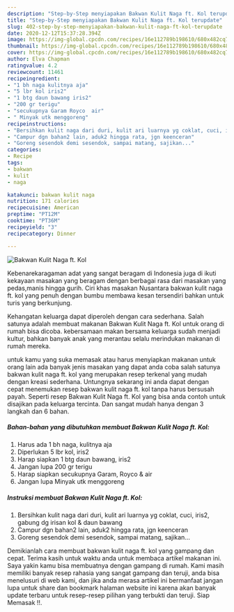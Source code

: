 ```yaml
---
description: "Step-by-Step menyiapakan Bakwan Kulit Naga ft. Kol terupdate"
title: "Step-by-Step menyiapakan Bakwan Kulit Naga ft. Kol terupdate"
slug: 402-step-by-step-menyiapakan-bakwan-kulit-naga-ft-kol-terupdate
date: 2020-12-12T15:37:28.394Z
image: https://img-global.cpcdn.com/recipes/16e112789b198610/680x482cq70/bakwan-kulit-naga-ft-kol-foto-resep-utama.jpg
thumbnail: https://img-global.cpcdn.com/recipes/16e112789b198610/680x482cq70/bakwan-kulit-naga-ft-kol-foto-resep-utama.jpg
cover: https://img-global.cpcdn.com/recipes/16e112789b198610/680x482cq70/bakwan-kulit-naga-ft-kol-foto-resep-utama.jpg
author: Elva Chapman
ratingvalue: 4.2
reviewcount: 11461
recipeingredient:
- "1 bh naga kulitnya aja"
- "5 lbr kol iris2"
- "1 btg daun bawang iris2"
- "200 gr terigu"
- "secukupnya Garam Royco  air"
- " Minyak utk menggoreng"
recipeinstructions:
- "Bersihkan kulit naga dari duri, kulit ari luarnya yg coklat, cuci, iris2, gabung dg irisan kol &amp; daun bawang"
- "Campur dgn bahan2 lain, aduk2 hingga rata, jgn keenceran"
- "Goreng sesendok demi sesendok, sampai matang, sajikan..."
categories:
- Recipe
tags:
- bakwan
- kulit
- naga

katakunci: bakwan kulit naga 
nutrition: 171 calories
recipecuisine: American
preptime: "PT12M"
cooktime: "PT36M"
recipeyield: "3"
recipecategory: Dinner

---
```



![Bakwan Kulit Naga ft. Kol](https://img-global.cpcdn.com/recipes/16e112789b198610/680x482cq70/bakwan-kulit-naga-ft-kol-foto-resep-utama.jpg)

Kebenarekaragaman adat yang sangat beragam di Indonesia juga di ikuti kekayaan masakan yang beragam dengan berbagai rasa dari masakan yang pedas,manis hingga gurih. Ciri khas masakan Nusantara bakwan kulit naga ft. kol yang penuh dengan bumbu membawa kesan tersendiri bahkan untuk turis yang berkunjung.


Kehangatan keluarga dapat diperoleh dengan cara sederhana. Salah satunya adalah membuat makanan Bakwan Kulit Naga ft. Kol untuk orang di rumah bisa dicoba. kebersamaan makan bersama keluarga sudah menjadi kultur, bahkan banyak anak yang merantau selalu merindukan makanan di rumah mereka.



untuk kamu yang suka memasak atau harus menyiapkan makanan untuk orang lain ada banyak jenis masakan yang dapat anda coba salah satunya bakwan kulit naga ft. kol yang merupakan resep terkenal yang mudah dengan kreasi sederhana. Untungnya sekarang ini anda dapat dengan cepat menemukan resep bakwan kulit naga ft. kol tanpa harus bersusah payah.
Seperti resep Bakwan Kulit Naga ft. Kol yang bisa anda contoh untuk disajikan pada keluarga tercinta. Dan sangat mudah hanya dengan 3 langkah dan 6 bahan.


<!--inarticleads1-->

##### Bahan-bahan yang dibutuhkan membuat Bakwan Kulit Naga ft. Kol:

1. Harus ada 1 bh naga, kulitnya aja
1. Diperlukan 5 lbr kol, iris2
1. Harap siapkan 1 btg daun bawang, iris2
1. Jangan lupa 200 gr terigu
1. Harap siapkan secukupnya Garam, Royco &amp; air
1. Jangan lupa  Minyak utk menggoreng




<!--inarticleads2-->

##### Instruksi membuat  Bakwan Kulit Naga ft. Kol:

1. Bersihkan kulit naga dari duri, kulit ari luarnya yg coklat, cuci, iris2, gabung dg irisan kol &amp; daun bawang
1. Campur dgn bahan2 lain, aduk2 hingga rata, jgn keenceran
1. Goreng sesendok demi sesendok, sampai matang, sajikan...




Demikianlah cara membuat bakwan kulit naga ft. kol yang gampang dan cepat. Terima kasih untuk waktu anda untuk membaca artikel makanan ini. Saya yakin kamu bisa membuatnya dengan gampang di rumah. Kami masih memiliki banyak resep rahasia yang sangat gampang dan teruji, anda bisa menelusuri di web kami, dan jika anda merasa artikel ini bermanfaat jangan lupa untuk share dan bookmark halaman website ini karena akan banyak update terbaru untuk resep-resep pilihan yang terbukti dan teruji. Siap Memasak !!. 
